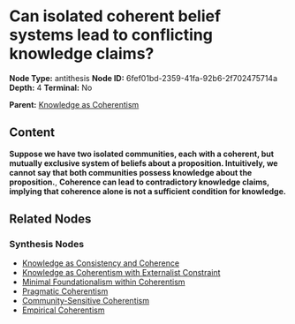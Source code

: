 # Can isolated coherent belief systems lead to conflicting knowledge claims?

**Node Type:** antithesis
**Node ID:** 6fef01bd-2359-41fa-92b6-2f702475714a
**Depth:** 4
**Terminal:** No

**Parent:** [Knowledge as Coherentism](knowledge-as-coherentism-synthesis-d63bd1e5-75cf-404b-b00d-99a1f2772c05.md)

## Content

**Suppose we have two isolated communities, each with a coherent, but mutually exclusive system of beliefs about a proposition. Intuitively, we cannot say that both communities possess knowledge about the proposition.**, **Coherence can lead to contradictory knowledge claims, implying that coherence alone is not a sufficient condition for knowledge.**

## Related Nodes

### Synthesis Nodes

- [Knowledge as Consistency and Coherence](knowledge-as-consistency-and-coherence-synthesis-c2c78d0b-e24c-4bbb-a121-7f0a59a9b9e0.md)
- [Knowledge as Coherentism with Externalist Constraint](knowledge-as-coherentism-with-externalist-constraint-synthesis-891515a0-04ff-4e18-92da-c1b46cc17b1e.md)
- [Minimal Foundationalism within Coherentism](minimal-foundationalism-within-coherentism-synthesis-d4da0dcf-ad80-4250-aefa-78f6d0278e3b.md)
- [Pragmatic Coherentism](pragmatic-coherentism-synthesis-05d17cb0-0f9e-4bed-8e30-3680d16babb8.md)
- [Community-Sensitive Coherentism](community-sensitive-coherentism-synthesis-51de2f7f-b528-4976-85fb-a07d45123709.md)
- [Empirical Coherentism](empirical-coherentism-synthesis-2d1984cb-93fe-4bf8-99e7-2c4bb9db70fd.md)
